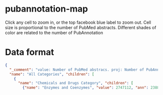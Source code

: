 # pubannotation-map
Click any cell to zoom in, or the top facebook blue label to zoom out.
Cell size is proportional to the number of PubMed abstracts.
Different shades of color are related to the number of PubAnnotation 

# Data format 
```json
{ 
  "_comment": "value: Number of PubMed abstracs. proj: Number of PubAnnotation projects. ann: Number of PubAnnotation annotations. abs: Number of PubAnnotation abstracts",
  "name": "All Categories", "children": [
    {
      "name": "Chemicals and Drugs Category", "children": [
        {"name": "Enzymes and Coenzymes", "value": 2747112, "ann": 23881, "abs": 1157, "proj": 1, "link": "<a href=http://pubannotation.org/projects/PennBioIE>PennBioIE 0.9</a>", "corpus": "PennBioIE 0.9"}]}]}

